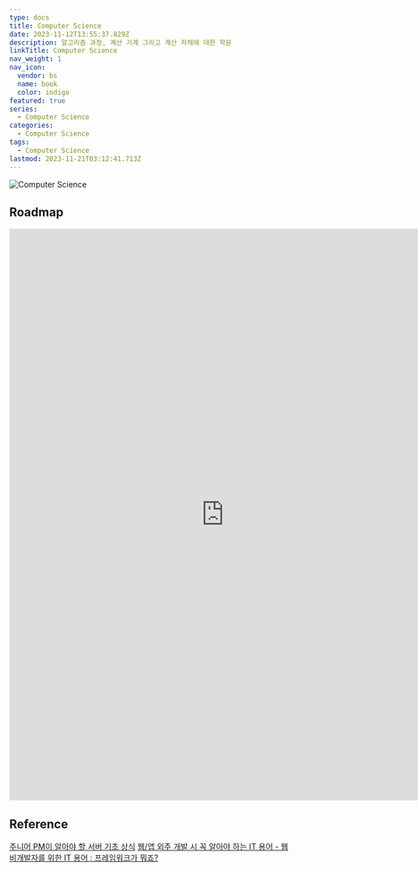 ```yaml
---
type: docs
title: Computer Science
date: 2023-11-12T13:55:37.829Z
description: 알고리즘 과정, 계산 기계 그리고 계산 자체에 대한 학문
linkTitle: Computer Science
nav_weight: 1
nav_icon:
  vendor: bs
  name: book
  color: indigo
featured: true
series:
  - Computer Science
categories:
  - Computer Science
tags:
  - Computer Science
lastmod: 2023-11-21T03:12:41.713Z
---
```


![Computer Science](/computer-science/computer-science.png#center)

## Roadmap

<p align="center">
<iframe width="768" height="1024" src="https://roadmap.sh/computer-science?s=652b754df43a58c923ce9d26" frameborder="0" allow="accelerometer; autoplay; encrypted-media; gyroscope; picture-in-picture" allowfullscreen></iframe>
</p>

## Reference

[주니어 PM이 알아야 할 서버 기초 상식](https://yozm.wishket.com/magazine/detail/1907/)
[웹/앱 외주 개발 시 꼭 알아야 하는 IT 용어 - 웹](https://yozm.wishket.com/magazine/detail/379/)
[비개발자를 위한 IT 용어 : 프레임워크가 뭐죠?](https://yozm.wishket.com/magazine/detail/378/)
